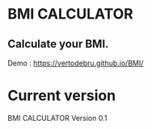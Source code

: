 # BMI CALCULATOR
Calculate your BMI.
--------------------
Demo : https://vertodebru.github.io/BMI/

# Current version
BMI CALCULATOR Version 0.1
